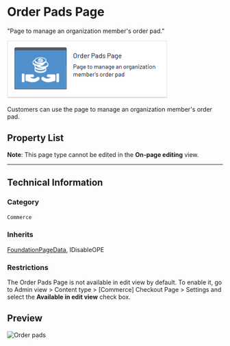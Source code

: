 # Order Pads Page
"Page to manage an organization member's order pad."

![Order pads](Screenshots/Order%20Pads%20Page%20-%20icon.png)

Customers can use the page to manage an organization member's order pad.


## Property List
**Note**: This page type cannot be edited in the **On-page editing** view.<!--The following property list includes properties that are unique to this content type. For a list of global properties, view our [*Common Page  Properties*](../../Common%20Page%20Properties.md) list.-->

<!--Display Name *(Name in code)* | Type | Property Description
--------------|------|---------------
**Main body** *(`MainBody`)* | XhtmlString | Provides an rich-text area for entering formatted content.
**Main content area** *(`MainContentArea`)* | ContentArea | Provides a configurable drag-and-drop interface for placing media, blocks, or other content onto the page.-->

** **
<!--![Order pads](Screenshots/Order%20Pads%20Page%20-%20Content%20tab.png)-->

## Technical Information

### Category
`Commerce`

### Inherits
[FoundationPageData](../../Foundation.Cms/Page%20Types/Foundation%20Page%20Data.md), IDisableOPE

### Restrictions
The Order Pads Page is not available in edit view by default. To enable it, go to Admin view > Content type > [Commerce] Checkout Page > Settings and select the **Available in edit view** check box.

## Preview
![Order pads](Screenshots/Order%20Pads%20Page%20-%20Preview.png)
